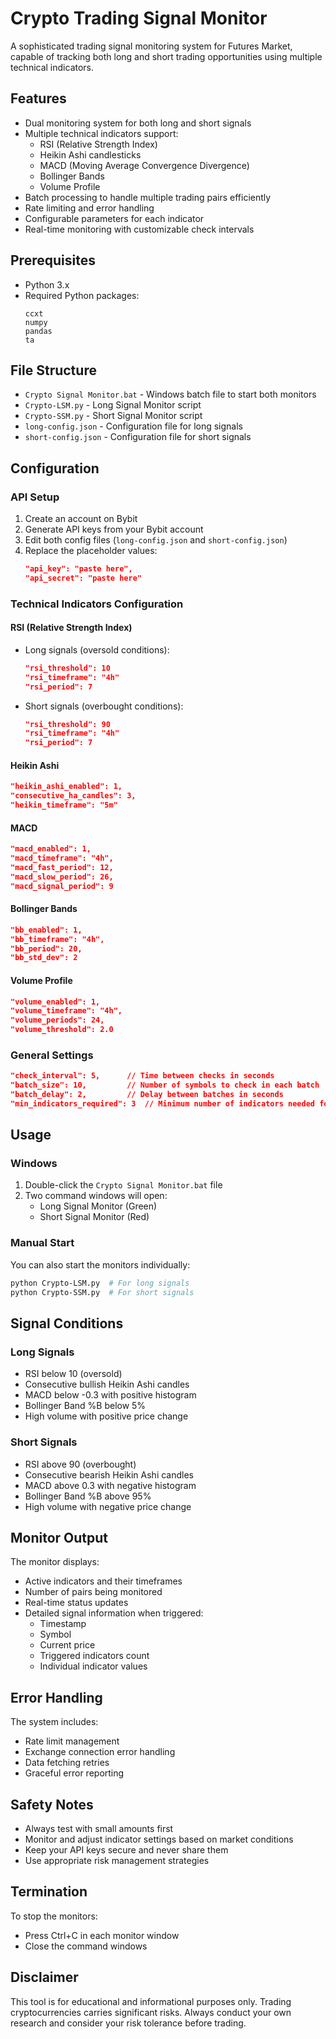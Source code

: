 # Crypto Trading Signal Monitor

A sophisticated trading signal monitoring system for Futures Market, capable of tracking both long and short trading opportunities using multiple technical indicators.

## Features

- Dual monitoring system for both long and short signals
- Multiple technical indicators support:
  - RSI (Relative Strength Index)
  - Heikin Ashi candlesticks
  - MACD (Moving Average Convergence Divergence)
  - Bollinger Bands
  - Volume Profile
- Batch processing to handle multiple trading pairs efficiently
- Rate limiting and error handling
- Configurable parameters for each indicator
- Real-time monitoring with customizable check intervals

## Prerequisites

- Python 3.x
- Required Python packages:
  ```
  ccxt
  numpy
  pandas
  ta
  ```

## File Structure

- `Crypto Signal Monitor.bat` - Windows batch file to start both monitors
- `Crypto-LSM.py` - Long Signal Monitor script
- `Crypto-SSM.py` - Short Signal Monitor script
- `long-config.json` - Configuration file for long signals
- `short-config.json` - Configuration file for short signals

## Configuration

### API Setup
1. Create an account on Bybit
2. Generate API keys from your Bybit account
3. Edit both config files (`long-config.json` and `short-config.json`)
4. Replace the placeholder values:
   ```json
   "api_key": "paste here",
   "api_secret": "paste here"
   ```

### Technical Indicators Configuration

#### RSI (Relative Strength Index)
- Long signals (oversold conditions):
  ```json
  "rsi_threshold": 10
  "rsi_timeframe": "4h"
  "rsi_period": 7
  ```
- Short signals (overbought conditions):
  ```json
  "rsi_threshold": 90
  "rsi_timeframe": "4h"
  "rsi_period": 7
  ```

#### Heikin Ashi
```json
"heikin_ashi_enabled": 1,
"consecutive_ha_candles": 3,
"heikin_timeframe": "5m"
```

#### MACD
```json
"macd_enabled": 1,
"macd_timeframe": "4h",
"macd_fast_period": 12,
"macd_slow_period": 26,
"macd_signal_period": 9
```

#### Bollinger Bands
```json
"bb_enabled": 1,
"bb_timeframe": "4h",
"bb_period": 20,
"bb_std_dev": 2
```

#### Volume Profile
```json
"volume_enabled": 1,
"volume_timeframe": "4h",
"volume_periods": 24,
"volume_threshold": 2.0
```

### General Settings
```json
"check_interval": 5,      // Time between checks in seconds
"batch_size": 10,         // Number of symbols to check in each batch
"batch_delay": 2,         // Delay between batches in seconds
"min_indicators_required": 3  // Minimum number of indicators needed for a signal
```

## Usage

### Windows
1. Double-click the `Crypto Signal Monitor.bat` file
2. Two command windows will open:
   - Long Signal Monitor (Green)
   - Short Signal Monitor (Red)

### Manual Start
You can also start the monitors individually:
```bash
python Crypto-LSM.py  # For long signals
python Crypto-SSM.py  # For short signals
```

## Signal Conditions

### Long Signals
- RSI below 10 (oversold)
- Consecutive bullish Heikin Ashi candles
- MACD below -0.3 with positive histogram
- Bollinger Band %B below 5%
- High volume with positive price change

### Short Signals
- RSI above 90 (overbought)
- Consecutive bearish Heikin Ashi candles
- MACD above 0.3 with negative histogram
- Bollinger Band %B above 95%
- High volume with negative price change

## Monitor Output

The monitor displays:
- Active indicators and their timeframes
- Number of pairs being monitored
- Real-time status updates
- Detailed signal information when triggered:
  - Timestamp
  - Symbol
  - Current price
  - Triggered indicators count
  - Individual indicator values

## Error Handling

The system includes:
- Rate limit management
- Exchange connection error handling
- Data fetching retries
- Graceful error reporting

## Safety Notes

- Always test with small amounts first
- Monitor and adjust indicator settings based on market conditions
- Keep your API keys secure and never share them
- Use appropriate risk management strategies

## Termination

To stop the monitors:
- Press Ctrl+C in each monitor window
- Close the command windows

## Disclaimer

This tool is for educational and informational purposes only. Trading cryptocurrencies carries significant risks. Always conduct your own research and consider your risk tolerance before trading.
